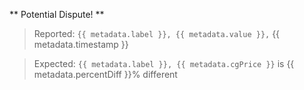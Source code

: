 ** Potential Dispute! **
> Reported: `{{ metadata.label }}, {{ metadata.value }},` {{ metadata.timestamp }}

> Expected: `{{ metadata.label }}, {{ metadata.cgPrice }}` is {{ metadata.percentDiff }}% different
